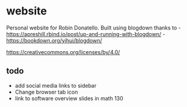 # website
Personal website for Robin Donatello.
Built using blogdown thanks to 
    - https://apreshill.rbind.io/post/up-and-running-with-blogdown/
    - https://bookdown.org/yihui/blogdown/ 

https://creativecommons.org/licenses/by/4.0/

## todo 
* add social media links to sidebar
* Change browser tab icon
* link to software overview slides in math 130
